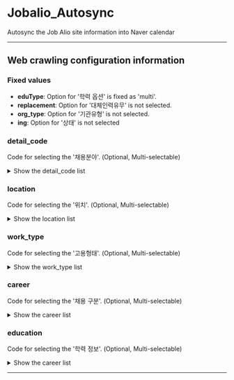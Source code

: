 # Jobalio_Autosync
Autosync the Job Alio site information into Naver calendar

---

## Web crawling configuration information

### Fixed values

- **eduType**: Option for '학력 옵션' is fixed as 'multi'.
- **replacement**: Option for '대체인력유무' is not selected.
- **org_type**: Option for '기관유형' is not selected.
- **ing**: Option for '상태' is not selected

### detail_code
Code for selecting the '채용분야'. (Optional, Multi-selectable)
<details>
<summary>Show the detail_code list</summary>

- 600001 = 산업관리 
- 600002 = 경영·회계·사무 
- 600003 = 금융·보험 
- 600004 = 교육·자연·사회과학 
- 600005 = 법률·경찰·소방·교도·국방 
- 600006 = 보건·의료 
- 600007 = 사회복지·종교 
- 600008 = 문화·예술·디자인·방송 
- 600009 = 운전·운송 
- 600010 = 영업판매 
- 600011 = 경비·청소 
- 600012 = 이용·숙박·여행·오락·스포츠 
- 600013 = 음식서비스 
- 600014 = 건설 
- 600015 = 기계 
- 600016 = 재료 
- 600017 = 화학
- 600018 = 섬유·의복 
- 600019 = 전기·전자 
- 600020 = 정보통신 
- 600021 = 식품가공 
- 600022 = 인쇄·목재·가구·공예 
- 600023 = 환경·에너지·안전 
- 600024 = 농림어업 
- 600025 = 연구

</details>

### location
Code for selecting the '위치'. (Optional, Multi-selectable)
<details>
<summary>Show the location list</summary>

- R3009 = 해외 
- R3010 = 서울특별시
- R3011 = 인천광역시
- R3012 = 대전광역시
- R3013 = 대구광역시
- R3014 = 부산광역시
- R3015 = 광주광역시
- R3016 = 울산광역시
- R3017 = 경기도
- R3018 = 강원도
- R3019 = 충청남도
- R3020 = 충청북도
- R3021 = 경상북도
- R3022 = 경상남도
- R3023 = 전라남도
- R3024 = 전라북도
- R3025 = 제주특별자치도
- R3026 = 세종특별자치시

</details>

### work_type
Code for selecting the '고용형태'. (Optional, Multi-selectable)
<details>
<summary>Show the work_type list</summary>

- R1010 = 정규직
- R1030 = 무기계약직
- R1040 = 비정규직
- R1060 = 청년인턴(체험형)
- R1070 = 청년인턴(채용형)

</details>

### career
Code for selecting the '채용 구분'. (Optional, Multi-selectable)
<details>
<summary>Show the career list</summary>

- R2010 = 신입
- R2020 = 경력
- R2030 = 신입+경력
- R2040 = 외국인 전형

</details>

### education
Code for selecting the '학력 정보'. (Optional, Multi-selectable)
<details>
<summary>Show the career list</summary>

- R7010 = 학력무관
- R7020 = 중졸이하
- R7030 = 고졸
- R7040 = 대졸(2~3년)
- R7050 = 대졸(4년)
- R7060 = 석사
- R7070 = 박사

</details>

---
